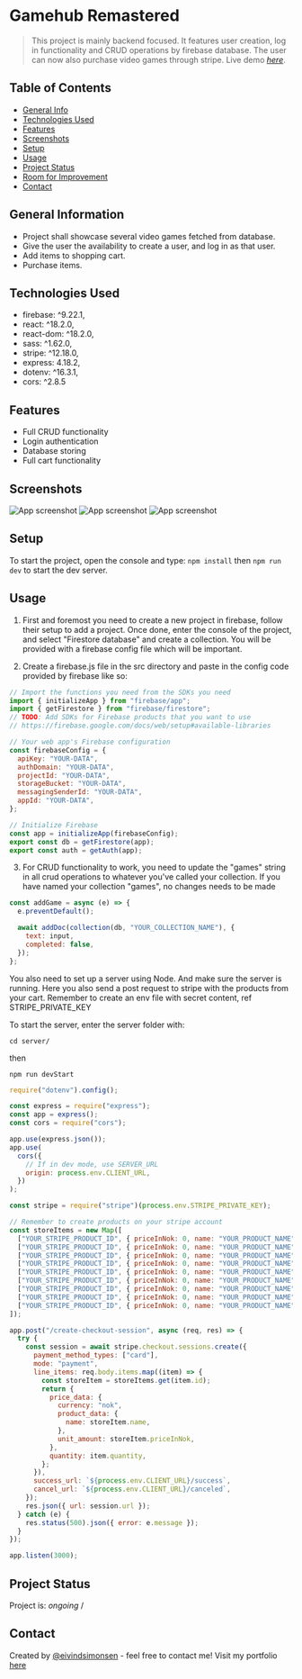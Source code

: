 # Gamehub Remastered

> This project is mainly backend focused. It features user creation, log in functionality and CRUD operations by firebase database. The user can now also purchase video games through stripe.
> Live demo [_here_](https://gamehubremastered.netlify.app/).

## Table of Contents

- [General Info](#general-information)
- [Technologies Used](#technologies-used)
- [Features](#features)
- [Screenshots](#screenshots)
- [Setup](#setup)
- [Usage](#usage)
- [Project Status](#project-status)
- [Room for Improvement](#room-for-improvement)
- [Contact](#contact)

## General Information

- Project shall showcase several video games fetched from database.
- Give the user the availability to create a user, and log in as that user.
- Add items to shopping cart.
- Purchase items.

## Technologies Used

- firebase: ^9.22.1,
- react: ^18.2.0,
- react-dom: ^18.2.0,
- sass: ^1.62.0,
- stripe: ^12.18.0,
- express: 4.18.2,
- dotenv: ^16.3.1,
- cors: ^2.8.5

## Features

- Full CRUD functionality
- Login authentication
- Database storing
- Full cart functionality

## Screenshots

![App screenshot](./src/img/gamehub1.JPG)
![App screenshot](./src/img/gamehub2.JPG)
![App screenshot](./src/img/gamehub3.JPG)

## Setup

To start the project, open the console and type:
`npm install`
then
`npm run dev`
to start the dev server.

## Usage

1. First and foremost you need to create a new project in firebase, follow their setup to add a project. Once done, enter the console of the project, and select "Firestore database" and create a collection. You will be provided with a firebase config file which will be important.

2. Create a firebase.js file in the src directory and paste in the config code provided by firebase like so:

```jsx
// Import the functions you need from the SDKs you need
import { initializeApp } from "firebase/app";
import { getFirestore } from "firebase/firestore";
// TODO: Add SDKs for Firebase products that you want to use
// https://firebase.google.com/docs/web/setup#available-libraries

// Your web app's Firebase configuration
const firebaseConfig = {
  apiKey: "YOUR-DATA",
  authDomain: "YOUR-DATA",
  projectId: "YOUR-DATA",
  storageBucket: "YOUR-DATA",
  messagingSenderId: "YOUR-DATA",
  appId: "YOUR-DATA",
};

// Initialize Firebase
const app = initializeApp(firebaseConfig);
export const db = getFirestore(app);
export const auth = getAuth(app);
```

3. For CRUD functionality to work, you need to update the "games" string in all crud operations to whatever you've called your collection. If you have named your collection "games", no changes needs to be made

```jsx
const addGame = async (e) => {
  e.preventDefault();

  await addDoc(collection(db, "YOUR_COLLECTION_NAME"), {
    text: input,
    completed: false,
  });
};
```

You also need to set up a server using Node. And make sure the server is running.
Here you also send a post request to stripe with the products from your cart.
Remember to create an env file with secret content, ref STRIPE_PRIVATE_KEY

To start the server, enter the server folder with:

```console
cd server/
```

then

```console
npm run devStart
```

```jsx
require("dotenv").config();

const express = require("express");
const app = express();
const cors = require("cors");

app.use(express.json());
app.use(
  cors({
    // If in dev mode, use SERVER_URL
    origin: process.env.CLIENT_URL,
  })
);

const stripe = require("stripe")(process.env.STRIPE_PRIVATE_KEY);

// Remember to create products on your stripe account
const storeItems = new Map([
  ["YOUR_STRIPE_PRODUCT_ID", { priceInNok: 0, name: "YOUR_PRODUCT_NAME" }],
  ["YOUR_STRIPE_PRODUCT_ID", { priceInNok: 0, name: "YOUR_PRODUCT_NAME" }],
  ["YOUR_STRIPE_PRODUCT_ID", { priceInNok: 0, name: "YOUR_PRODUCT_NAME" }],
  ["YOUR_STRIPE_PRODUCT_ID", { priceInNok: 0, name: "YOUR_PRODUCT_NAME" }],
  ["YOUR_STRIPE_PRODUCT_ID", { priceInNok: 0, name: "YOUR_PRODUCT_NAME" }],
  ["YOUR_STRIPE_PRODUCT_ID", { priceInNok: 0, name: "YOUR_PRODUCT_NAME" }],
  ["YOUR_STRIPE_PRODUCT_ID", { priceInNok: 0, name: "YOUR_PRODUCT_NAME" }],
  ["YOUR_STRIPE_PRODUCT_ID", { priceInNok: 0, name: "YOUR_PRODUCT_NAME" }],
  ["YOUR_STRIPE_PRODUCT_ID", { priceInNok: 0, name: "YOUR_PRODUCT_NAME" }],
]);

app.post("/create-checkout-session", async (req, res) => {
  try {
    const session = await stripe.checkout.sessions.create({
      payment_method_types: ["card"],
      mode: "payment",
      line_items: req.body.items.map((item) => {
        const storeItem = storeItems.get(item.id);
        return {
          price_data: {
            currency: "nok",
            product_data: {
              name: storeItem.name,
            },
            unit_amount: storeItem.priceInNok,
          },
          quantity: item.quantity,
        };
      }),
      success_url: `${process.env.CLIENT_URL}/success`,
      cancel_url: `${process.env.CLIENT_URL}/canceled`,
    });
    res.json({ url: session.url });
  } catch (e) {
    res.status(500).json({ error: e.message });
  }
});

app.listen(3000);
```

## Project Status

Project is: _ongoing_ /

## Contact

Created by [@eivindsimonsen](https://www.linkedin.com/in/eivind-simonsen-9469121b9/) - feel free to contact me!
Visit my portfolio [here](https://www.easimonsen.com/)
